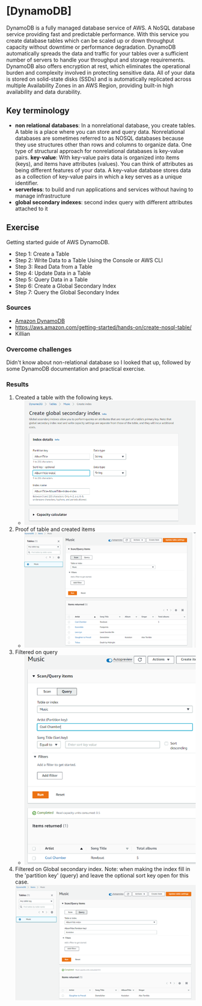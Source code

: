 # [DynamoDB]
DynamoDB is a fully managed database service of AWS. A NoSQL database service providing fast and predictable performance. With this service you create database tables which can be scaled up or down throughput capacity without downtime or performance degradation. DynamoDB automatically spreads the data and traffic for your tables over a sufficient number of servers to handle your throughput and storage requirements. DynamoDB also offers encryption at rest, which eliminates the operational burden and complexity involved in protecting sensitive data. All of your data is stored on solid-state disks (SSDs) and is automatically replicated across multiple Availability Zones in an AWS Region, providing built-in high availability and data durability.

## Key terminology
- **non relational databases**: In a nonrelational database, you create tables. A table is a place where you can store and query data. 
Nonrelational databases are sometimes referred to as NOSQL databases because they use structures other than rows and columns to organize data. One type of structural approach for nonrelational databases is key-value pairs. 
**key-value**: With key-value pairs data is organized into items (keys), and items have attributes (values). You can think of attributes as being different features of your data. A key-value database stores data as a collection of key-value pairs in which a key serves as a unique identifier.
- **serverless**: to build and run applications and services without having to manage infrastructure
- **global secondary indexes**: second index query with different attributes attached to it


## Exercise
Getting started guide of AWS DynamoDB. 
- Step 1: Create a Table
- Step 2: Write Data to a Table Using the Console or AWS CLI
- Step 3: Read Data from a Table
- Step 4: Update Data in a Table
- Step 5: Query Data in a Table
- Step 6: Create a Global Secondary Index
- Step 7: Query the Global Secondary Index


### Sources
- [Amazon DynamoDB](https://aws.amazon.com/dynamodb/)
- https://aws.amazon.com/getting-started/hands-on/create-nosql-table/
- Killian

### Overcome challenges
Didn't know about non-relational database so I looked that up, followed by some DynamoDB documentation and practical exercise. 

### Results
1. Created a table with the following keys. 
   -    ![](../../00_includes/AWS/AWS-14.4/indexsetting.png)
2. Proof of table and created items
   -    ![](../../00_includes/AWS/AWS-14.4/Table1.png)
3. Filtered on query
   -    ![](../../00_includes/AWS/AWS-14.4/queryfilter.png)
4. Filtered on Global secondary index. Note: when making the index fill in the 'partition key' (query) and leave the optional sort key open for this case. 
   ![](../../00_includes/AWS/AWS-14.4/GlbalSecIndex.png)
    



